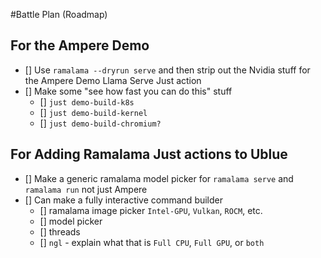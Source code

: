 #Battle Plan (Roadmap)

## For the Ampere Demo
- [] Use `ramalama --dryrun serve` and then strip out the Nvidia stuff for the Ampere Demo Llama Serve Just action
- [] Make some "see how fast you can do this" stuff    
    - [] `just demo-build-k8s` 
    - [] `just demo-build-kernel`
    - [] `just demo-build-chromium?`


## For Adding Ramalama Just actions to Ublue
- [] Make a generic ramalama model picker for `ramalama serve` and `ramalama run` not just Ampere 
- [] Can make a fully interactive command builder
    - [] ramalama image picker `Intel-GPU`, `Vulkan`, `ROCM`, etc.
    - [] model picker
    - [] threads
    - [] `ngl` - explain what that is `Full CPU`, `Full GPU`, or `both`
